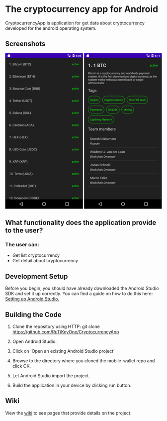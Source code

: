 # The cryptocurrency app for Android

CryptocurrencyApp is application for get data about cryptocurrency developed for the android operating system.

## Screenshots

<p align="center">
  <img src="https://github.com/RuTiKeyOne/CryptocurrencyApp/blob/master/doc/ScreenShots/ScreenShot1.png" width="250"/>
  <img src="https://github.com/RuTiKeyOne/CryptocurrencyApp/blob/master/doc/ScreenShots/ScreenShot2.png" width="250"/>
</p>

## What functionality does the application provide to the user?

### The user can:
* Get list cryptocurrency
* Get detail about cryptocurrency

## Development Setup

Before you begin, you should have already downloaded the Android Studio SDK and set it up correctly. You can find a guide on how to do this here: [Setting up Android Studio.](http://developer.android.com/sdk/installing/index.html?pkg=studio)

## Building the Code

1. Clone the repository using HTTP: git clone https://github.com/RuTiKeyOne/CryptocurrencyApp
2. Open Android Studio.

3. Click on 'Open an existing Android Studio project'

4. Browse to the directory where you cloned the mobile-wallet repo and click OK.

5. Let Android Studio import the project.

6. Build the application in your device by clicking run button.

## Wiki

View the [wiki](https://github.com/RuTiKeyOne/CryptocurrencyApp/blob/master/doc/Wiki.md) to see pages that provide details on the project.
